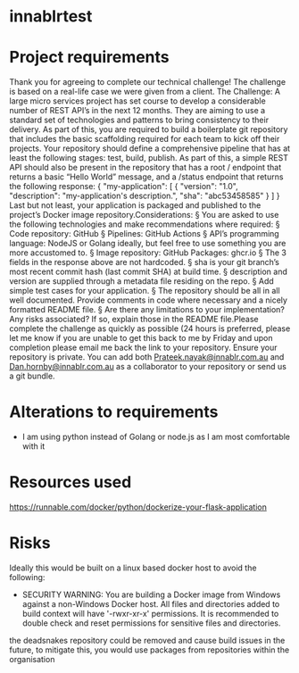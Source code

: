 # innablrtest
# Project requirements
Thank you for agreeing to complete our technical challenge! The challenge is based on a real-life case we were given from a client.  The Challenge:
A large micro services project has set course to develop a considerable number of REST API’s in the next 12 months. They are aiming to use a standard set of technologies and patterns to bring consistency to their delivery.
As part of this, you are required to build a boilerplate git repository that includes the basic scaffolding required for each team to kick off their projects.
Your repository should define a comprehensive pipeline that has at least the following stages: test, build, publish.
As part of this, a simple REST API should also be present in the repository that has a root / endpoint that returns a basic “Hello World” message, and a /status endpoint that returns the following response:
{
  "my-application": [
    {
      "version": "1.0",
      "description": "my-application's description.",
      "sha": "abc53458585"
    }
  ]
}
Last but not least, your application is packaged and published to the project’s Docker image repository.Considerations:
§  You are asked to use the following technologies and make recommendations where required:
§  Code repository: GitHub
§  Pipelines: GitHub Actions
§  API’s programming language: NodeJS or Golang ideally, but feel free to use something you are more accustomed to.
§  Image repository: GitHub Packages: ghcr.io
§  The 3 fields in the response above are not hardcoded.
§  sha is your git branch’s most recent commit hash (last commit SHA) at build time.
§  description and version are supplied through a metadata file residing on the repo.
§  Add simple test cases for your application.
§  The repository should be all in all well documented. Provide comments in code where necessary and a nicely formatted README file.
§  Are there any limitations to your implementation? Any risks associated? If so, explain those in the README file.Please complete the challenge as quickly as possible (24 hours is preferred, please let me know if you are unable to get this back to me by Friday and upon completion please email me back the link to your repository. Ensure your repository is private. You can add both Prateek.nayak@innablr.com.au and Dan.hornby@innablr.com.au as a collaborator to your repository or send us a git bundle.

# Alterations to requirements
+ I am using python instead of Golang or node.js as I am most comfortable with it

# Resources used
https://runnable.com/docker/python/dockerize-your-flask-application


# Risks
Ideally this would be built on a linux based docker host to avoid the following:
+ SECURITY WARNING: You are building a Docker image from Windows against a non-Windows Docker host. All files and directories added to build context will have '-rwxr-xr-x' permissions. It is recommended to double check and reset permissions for sensitive files and directories.

the deadsnakes repository could be removed and cause build issues in the future, to mitigate this, you would use packages from repositories within the organisation